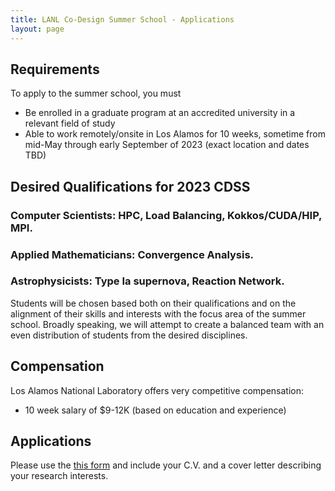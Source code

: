 ```yaml
---
title: LANL Co-Design Summer School - Applications
layout: page
---
```


## Requirements

To apply to the summer school, you must

- Be enrolled in a graduate program at an accredited university in a relevant field of study
- Able to work remotely/onsite in Los Alamos for 10 weeks, sometime from mid-May through early September of 2023 (exact location and dates TBD)


## Desired Qualifications for 2023 CDSS

### Computer Scientists: HPC, Load Balancing, Kokkos/CUDA/HIP, MPI. 
### Applied Mathematicians: Convergence Analysis. 
### Astrophysicists: Type Ia supernova, Reaction Network.


Students will be chosen based both on their qualifications and on the alignment of their skills and interests with the focus area of the summer school.  Broadly speaking, we will attempt to create a balanced team with an even distribution of students from the desired disciplines. 

## Compensation

Los Alamos National Laboratory offers very competitive compensation:

* 10 week salary of $9-12K (based on education and experience)

## Applications
 Please use the [this form](https://forms.gle/ZxJfutL97oSr9sVD9) and include your C.V. and a cover letter describing your research interests.
